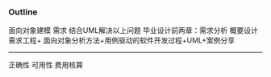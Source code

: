 ### Outline
面向对象建模
需求
结合UML解决以上问题
毕业设计前两章：需求分析 概要设计
需求工程+ 面向对象分析方法+用例驱动的软件开发过程+UML+案例分享

---

正确性 可用性 费用核算
